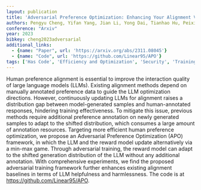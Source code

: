 ```yaml
---
layout: publication
title: 'Adversarial Preference Optimization: Enhancing Your Alignment Via RM-LLM Game'
authors: Pengyu Cheng, Yifan Yang, Jian Li, Yong Dai, Tianhao Hu, Peixin Cao, Nan Du, Xiaolong Li
conference: "Arxiv"
year: 2023
bibkey: cheng2023adversarial
additional_links:
  - {name: "Paper", url: 'https://arxiv.org/abs/2311.08045'}
  - {name: "Code", url: 'https://github.com/Linear95/APO'}
tags: ['Has Code', 'Efficiency and Optimization', 'Security', 'Training Techniques', 'Tools', 'Reinforcement Learning']
---
```

Human preference alignment is essential to improve the interaction quality of
large language models (LLMs). Existing alignment methods depend on manually
annotated preference data to guide the LLM optimization directions. However,
continuously updating LLMs for alignment raises a distribution gap between
model-generated samples and human-annotated responses, hindering training
effectiveness. To mitigate this issue, previous methods require additional
preference annotation on newly generated samples to adapt to the shifted
distribution, which consumes a large amount of annotation resources. Targeting
more efficient human preference optimization, we propose an Adversarial
Preference Optimization (APO) framework, in which the LLM and the reward model
update alternatively via a min-max game. Through adversarial training, the
reward model can adapt to the shifted generation distribution of the LLM
without any additional annotation. With comprehensive experiments, we find the
proposed adversarial training framework further enhances existing alignment
baselines in terms of LLM helpfulness and harmlessness. The code is at
https://github.com/Linear95/APO.

